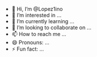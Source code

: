 - 👋 Hi, I’m @Lopez1ino
- 👀 I’m interested in ...
- 🌱 I’m currently learning ...
- 💞️ I’m looking to collaborate on ...
- 📫 How to reach me ...
- 😄 Pronouns: ...
- ⚡ Fun fact: ...

<!---
Lopez1ino/Lopez1ino is a ✨ special ✨ repository because its `README.md` (this file) appears on your GitHub profile.
You can click the Preview link to take a look at your changes.
--->
